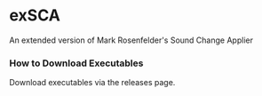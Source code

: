 # exSCA
An extended version of Mark Rosenfelder's Sound Change Applier

### How to Download Executables
Download executables via the releases page.
